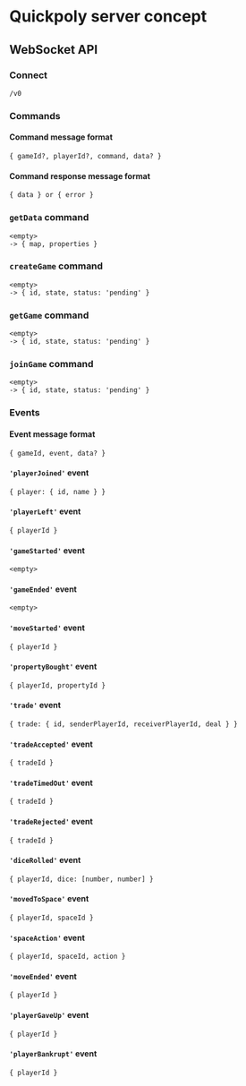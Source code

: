 # Quickpoly server concept

## WebSocket API

### Connect
```
/v0
```

### Commands

#### Command message format

```
{ gameId?, playerId?, command, data? }
```

#### Command response message format
```
{ data } or { error }
```

### `getData` command

```
<empty>
-> { map, properties }
```

### `createGame` command

```
<empty>
-> { id, state, status: 'pending' }
```

### `getGame` command

```
<empty>
-> { id, state, status: 'pending' }
```

### `joinGame` command

```
<empty>
-> { id, state, status: 'pending' }
```

### Events

#### Event message format
```
{ gameId, event, data? }
```

#### `'playerJoined'` event
```
{ player: { id, name } }
```

#### `'playerLeft'` event
```
{ playerId }
```

#### `'gameStarted'` event
```
<empty>
```

#### `'gameEnded'` event
```
<empty>
```

#### `'moveStarted'` event
```
{ playerId }
```

#### `'propertyBought'` event
```
{ playerId, propertyId }
```

#### `'trade'` event
```
{ trade: { id, senderPlayerId, receiverPlayerId, deal } }
```

#### `'tradeAccepted'` event
```
{ tradeId }
```

#### `'tradeTimedOut'` event
```
{ tradeId }
```

#### `'tradeRejected'` event
```
{ tradeId }
```

#### `'diceRolled'` event
```
{ playerId, dice: [number, number] }
```

#### `'movedToSpace'` event
```
{ playerId, spaceId }
```

#### `'spaceAction'` event
```
{ playerId, spaceId, action }
```

#### `'moveEnded'` event
```
{ playerId }
```

#### `'playerGaveUp'` event
```
{ playerId }
```

#### `'playerBankrupt'` event
```
{ playerId }
```
